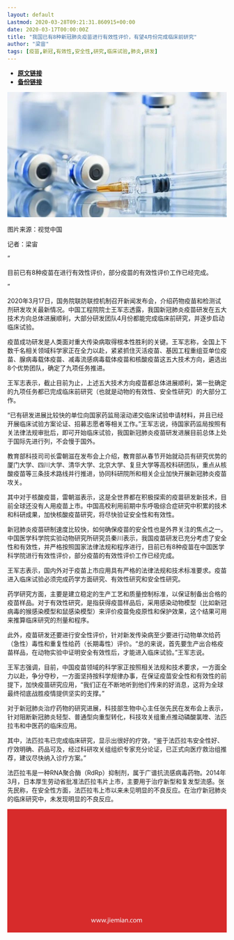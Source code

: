 ```yaml
---
layout: default
Lastmod: 2020-03-28T09:21:31.860915+00:00
date: 2020-03-17T00:00:00Z
title: "我国已有8种新冠肺炎疫苗进行有效性评价，有望4月份完成临床前研究"
author: "梁宙"
tags: [疫苗,新冠,有效性,安全性,研究,临床试验,肺炎,研发]
---
```


* [**原文链接**](https://mp.weixin.qq.com/s/rPVuYJ7-VndI5-AOHQHYdw)
* [**备份链接**](http://archive.today/ojura)


![](/images/post/b280c98c9bded3e54a9f61d1e626b38a.jpg)

图片来源：视觉中国

记者：梁宙

“

  

目前已有8种疫苗在进行有效性评价，部分疫苗的有效性评价工作已经完成。

  

”

2020年3月17日，国务院联防联控机制召开新闻发布会，介绍药物疫苗和检测试剂研发攻关最新情况。中国工程院院士王军志透露，我国新冠肺炎疫苗研发在五大技术方向总体进展顺利，大部分研发团队4月份都能完成临床前研究，并逐步启动临床试验。  

疫苗成功研发是人类面对重大传染病取得根本性胜利的关键。王军志称，全国上下数千名相关领域科学家正在全力以赴，紧紧抓住灭活疫苗、基因工程重组亚单位疫苗、腺病毒载体疫苗、减毒流感病毒载体疫苗和核酸疫苗这五大技术方向，遴选出8个优势团队，确定了九项任务推进。

王军志表示，截止目前为止，上述五大技术方向疫苗都总体进展顺利，第一批确定的九项任务都已完成临床前研究（也就是动物的有效性、安全性研究）的大部分工作。

“已有研发进展比较快的单位向国家药监局滚动递交临床试验申请材料，并且已经开展临床试验方案论证、招募志愿者等相关工作。”王军志说，待国家药监局按照有关法律法规审批后，即可开始临床试验，我国新冠肺炎疫苗研发进展目前总体上处于国际先进行列，不会慢于国外。

教育部科技司司长雷朝滋在发布会上介绍，教育部从春节开始就动员有研究优势的厦门大学、四川大学、清华大学、北京大学、复旦大学等高校科研团队，重点从核酸疫苗等三条技术路线并行推进，协同科研院所和相关企业加快开展新冠肺炎疫苗攻关。

其中对于核酸疫苗，雷朝滋表示，这是全世界都在积极探索的疫苗研发新技术，目前全球还没有人用疫苗上市。中国高校利用前期中东呼吸综合症研究中积累的技术和科研成果，加快核酸疫苗研究，将尽快验证安全性和有效性。

新冠肺炎疫苗研制速度比较快，如何确保疫苗的安全性也是外界关注的焦点之一。中国医学科学院实验动物研究所研究员秦川表示，我国疫苗研发已充分考虑了安全性和有效性，并严格按照国家法律法规和程序进行，目前已有8种疫苗在中国医学科学院进行有效性评价，部分疫苗的有效性评价工作已经完成。

王军志表示，国内外对于疫苗上市应用具有严格的法律法规和技术标准要求。疫苗进入临床试验必须完成药学方面研究、有效性研究和安全性研究。

药学研究方面，主要是建立稳定的生产工艺和质量控制标准，以保证制备出合格的疫苗样品。对于有效性研究，是指获得疫苗样品后，采用感染动物模型（比如新冠病毒的猴感染模型和鼠感染模型）来评价疫苗免疫原性和保护效果，这个结果可用来推算临床研究的剂量和程序。

此外，疫苗研发还要进行安全性评价，针对新发传染病至少要进行动物单次给药（急性）毒性和重复性给药（长期毒性）评价。“总的来说，首先要生产出合格疫苗样品，在动物实验中证明安全有效性后，才能进入临床试验。”王军志说。

王军志强调，目前，中国疫苗领域的科学家正按照相关法规和技术要求，一方面全力以赴，争分夺秒，一方面坚持按科学规律办事，在保证疫苗安全性和有效性的前提下，加快疫苗研究应用，“我们正在不断地听到他们传来的好消息，这将为全球最终彻底战胜疫情提供坚实的支撑。”

对于新冠肺炎治疗药物的研究进展，科技部生物中心主任张先民在发布会上表示，针对阻断新冠肺炎轻型、普通型向重型转化，科技攻关组重点推动磷酸氯喹、法匹拉韦和中医药的临床应用。

其中，法匹拉韦已完成临床研究，显示出很好的疗效，“鉴于法匹拉韦安全性好、疗效明确、药品可及，经过科研攻关组组织专家充分论证，已正式向医疗救治组推荐，建议尽快纳入诊疗方案。”

法匹拉韦是一种RNA聚合酶（RdRp）抑制剂，属于广谱抗流感病毒药物。2014年3月，日本厚生劳动省批准法匹拉韦片上市，主要用于治疗新型和复发型流感。张先民称，在安全性方面，法匹拉韦上市以来未见明显的不良反应。在治疗新冠肺炎的临床研究中，未发现明显的不良反应。

![](/images/post/3ef9527fd7edfb43b0c70486c7a956af.jpg)

